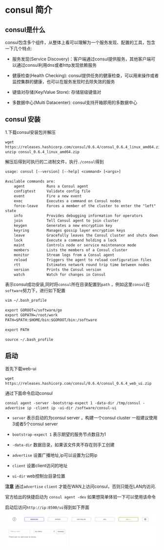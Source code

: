 # consul 简介


## consul是什么

consul包含多个组件，从整体上看可以理解为一个服务发现、配置的工具，包含一下几个特点:

* 服务发现(Service Discovery)：客户端通过consul提供服务，其他客户端可以通过consul利用dns或者http发现依赖服务

* 健康检查(Health Checking): consul提供任务的健康检查，可以用来操作或者监控集群的健康，也可以在服务发现时去除失效的服务

* 键值对存储(Key/Value Store): 存储层级键值对

* 多数据中心(Multi Datacenter): consul支持开箱即用的多数据中心

## consul 安装

1.下载consul安装包并解压

```
wget https://releases.hashicorp.com/consul/0.6.4/consul_0.6.4_linux_amd64.zip
unzip consul_0.6.4_linux_amd64.zip

```

解压后得到可执行的二进制文件，执行`./consul`得到

```
usage: consul [--version] [--help] <command> [<args>]

Available commands are:
    agent          Runs a Consul agent
    configtest     Validate config file
    event          Fire a new event
    exec           Executes a command on Consul nodes
    force-leave    Forces a member of the cluster to enter the "left" state
    info           Provides debugging information for operators
    join           Tell Consul agent to join cluster
    keygen         Generates a new encryption key
    keyring        Manages gossip layer encryption keys
    leave          Gracefully leaves the Consul cluster and shuts down
    lock           Execute a command holding a lock
    maint          Controls node or service maintenance mode
    members        Lists the members of a Consul cluster
    monitor        Stream logs from a Consul agent
    reload         Triggers the agent to reload configuration files
    rtt            Estimates network round trip time between nodes
    version        Prints the Consul version
    watch          Watch for changes in Consul
```

表示consul成功安装,同时将`consul`所在目录配置到`path` ，例如这里`consul`在`software`努力下，进行如下配置

```
vim ~/.bash_profile

export GOROOT=/software/go
export GOPATH=/root/work
PATH=$PATH:$HOME/bin:$GOROOT/bin:/software

export PATH

source ~/.bash_profile

```

## 启动

首先下载web-ui

```
wget https://releases.hashicorp.com/consul/0.6.4/consul_0.6.4_web_ui.zip
```

通过下面命令启动consul

```
consul agent -server -bootstrap-expect 1 -data-dir /tmp/consul -advertise ip -client ip -ui-dir /software/consul-ui
```

* `server` 表示启动的为consul server ，构建一个consul cluster 一般建议使用3或者5个consul server

* `bootstrap-expect 1` 表示期望的服务节点数目为1

* `-data-dir` 数据目录，如果该文件夹不存在则手工创建

* `advertise` 设置广播地址,ip可以设置为公网ip

* `client` 设置client访问的地址

* `ui-dir` web控制台目录位置

<b>注意</b> 通过`advertise` `client` 才能在WAN上访问consul，否则只能在LAN内访问.

  
官方给出的快捷启动为 `consul agent -dev` 如果想简单体验一下可以使用该命令

启动后访问`http://ip:8500/ui`得到如下界面

![consul-ui](https://raw.githubusercontent.com/liaokailin/pic-repo/master/consul-ui.png)




